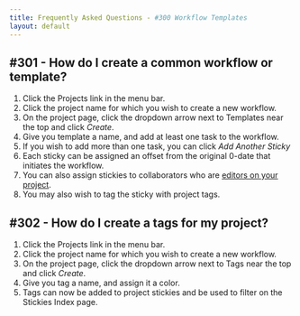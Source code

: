 ```yaml
---
title: Frequently Asked Questions - #300 Workflow Templates
layout: default
---
```


## #301 - How do I create a common workflow or template?

1. Click the Projects link in the menu bar.
2. Click the project name for which you wish to create a new workflow.
3. On the project page, click the dropdown arrow next to Templates near the top and click *Create*.
4. Give you template a name, and add at least one task to the workflow.
5. If you wish to add more than one task, you can click *Add Another Sticky*
6. Each sticky can be assigned an offset from the original 0-date that initiates the workflow.
7. You can also assign stickies to collaborators who are [editors on your project](200-project-setup).
8. You may also wish to tag the sticky with project tags.

## #302 - How do I create a tags for my project?

1. Click the Projects link in the menu bar.
2. Click the project name for which you wish to create a new workflow.
3. On the project page, click the dropdown arrow next to Tags near the top and click *Create*.
4. Give you tag a name, and assign it a color.
5. Tags can now be added to project stickies and be used to filter on the Stickies Index page.
